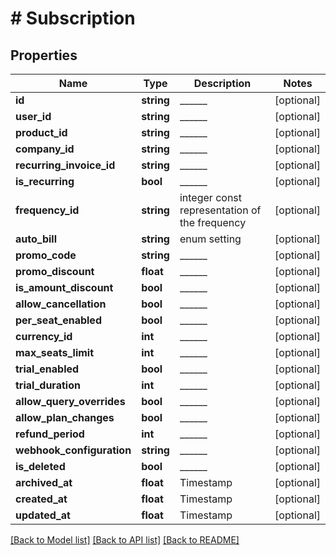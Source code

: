 # # Subscription

## Properties

Name | Type | Description | Notes
------------ | ------------- | ------------- | -------------
**id** | **string** | ______ | [optional]
**user_id** | **string** | ______ | [optional]
**product_id** | **string** | ______ | [optional]
**company_id** | **string** | ______ | [optional]
**recurring_invoice_id** | **string** | ______ | [optional]
**is_recurring** | **bool** | ______ | [optional]
**frequency_id** | **string** | integer const representation of the frequency | [optional]
**auto_bill** | **string** | enum setting | [optional]
**promo_code** | **string** | ______ | [optional]
**promo_discount** | **float** | ______ | [optional]
**is_amount_discount** | **bool** | ______ | [optional]
**allow_cancellation** | **bool** | ______ | [optional]
**per_seat_enabled** | **bool** | ______ | [optional]
**currency_id** | **int** | ______ | [optional]
**max_seats_limit** | **int** | ______ | [optional]
**trial_enabled** | **bool** | ______ | [optional]
**trial_duration** | **int** | ______ | [optional]
**allow_query_overrides** | **bool** | ______ | [optional]
**allow_plan_changes** | **bool** | ______ | [optional]
**refund_period** | **int** | ______ | [optional]
**webhook_configuration** | **string** | ______ | [optional]
**is_deleted** | **bool** | ______ | [optional]
**archived_at** | **float** | Timestamp | [optional]
**created_at** | **float** | Timestamp | [optional]
**updated_at** | **float** | Timestamp | [optional]

[[Back to Model list]](../../README.md#models) [[Back to API list]](../../README.md#endpoints) [[Back to README]](../../README.md)
